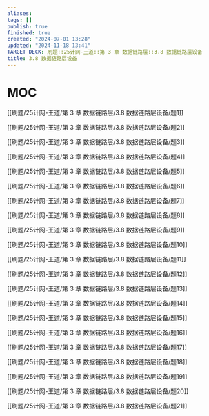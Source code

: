 ```yaml
---
aliases: 
tags: []
publish: true
finished: true
created: "2024-07-01 13:28"
updated: "2024-11-18 13:41"
TARGET DECK: 刷题::25计网-王道::第 3 章 数据链路层::3.8 数据链路层设备
title: 3.8 数据链路层设备
---
```

# MOC

[[刷题/25计网-王道/第 3 章 数据链路层/3.8 数据链路层设备/题1]]

[[刷题/25计网-王道/第 3 章 数据链路层/3.8 数据链路层设备/题2]]

[[刷题/25计网-王道/第 3 章 数据链路层/3.8 数据链路层设备/题3]]

[[刷题/25计网-王道/第 3 章 数据链路层/3.8 数据链路层设备/题4]]

[[刷题/25计网-王道/第 3 章 数据链路层/3.8 数据链路层设备/题5]]

[[刷题/25计网-王道/第 3 章 数据链路层/3.8 数据链路层设备/题6]]

[[刷题/25计网-王道/第 3 章 数据链路层/3.8 数据链路层设备/题7]]

[[刷题/25计网-王道/第 3 章 数据链路层/3.8 数据链路层设备/题8]]

[[刷题/25计网-王道/第 3 章 数据链路层/3.8 数据链路层设备/题9]]

[[刷题/25计网-王道/第 3 章 数据链路层/3.8 数据链路层设备/题10]]

[[刷题/25计网-王道/第 3 章 数据链路层/3.8 数据链路层设备/题11]]

[[刷题/25计网-王道/第 3 章 数据链路层/3.8 数据链路层设备/题12]]

[[刷题/25计网-王道/第 3 章 数据链路层/3.8 数据链路层设备/题13]]

[[刷题/25计网-王道/第 3 章 数据链路层/3.8 数据链路层设备/题14]]

[[刷题/25计网-王道/第 3 章 数据链路层/3.8 数据链路层设备/题15]]

[[刷题/25计网-王道/第 3 章 数据链路层/3.8 数据链路层设备/题16]]

[[刷题/25计网-王道/第 3 章 数据链路层/3.8 数据链路层设备/题17]]

[[刷题/25计网-王道/第 3 章 数据链路层/3.8 数据链路层设备/题18]]

[[刷题/25计网-王道/第 3 章 数据链路层/3.8 数据链路层设备/题19]]

[[刷题/25计网-王道/第 3 章 数据链路层/3.8 数据链路层设备/题20]]

[[刷题/25计网-王道/第 3 章 数据链路层/3.8 数据链路层设备/题21]]

